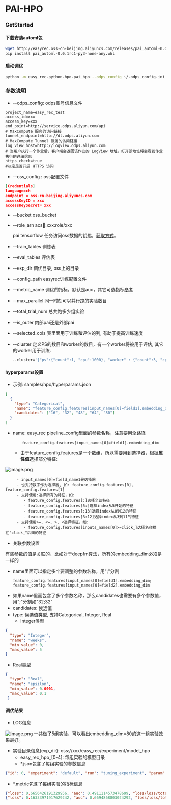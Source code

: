 # PAI-HPO

### GetStarted

#### 下载安装automl包

```bash
wget http://easyrec.oss-cn-beijing.aliyuncs.com/releases/pai_automl-0.0.1rc1-py3-none-any.whl
pip install pai_automl-0.0.1rc1-py3-none-any.whl
```

#### 启动调优

```bash
python -m easy_rec.python.hpo.pai_hpo --odps_config ~/.odps_config.ini --oss_config ~/.ossutilconfig --bucket oss://xxx --role_arn acs:ram::xxx:role/xxx --hyperparams samples/hpo/hyperparams.json  --exp_dir easy_rec_test/experiment/model_hpo  --train_tables train_longonehot_4deepfm_20 --eval_tables test_longonehot_4deepfm_20 --config_path oss://xxx/easy_rec_test/dwd_avazu_hpo.config
```

### 参数说明

- --odps_config: odps账号信息文件

```
project_name=easy_rec_test
access_id=xxx
access_key=xxx
end_point=http://service.odps.aliyun.com/api
# MaxCompute 服务的访问链接
tunnel_endpoint=http://dt.odps.aliyun.com
# MaxCompute Tunnel 服务的访问链接
log_view_host=http://logview.odps.aliyun.com
# 当用户执行一个作业后，客户端会返回该作业的 LogView 地址。打开该地址将会看到作业执行的详细信息
https_check=true
#决定是否开启 HTTPS 访问
```

- --oss_config : oss配置文件

```json
[Credentials]
language=ch
endpoint = oss-cn-beijing.aliyuncs.com
accessKeyID = xxx
accessKeySecret= xxx
```

- --bucket   oss_bucket

- --role_arn   acs:ram::xxx:role/xxx

  pai tensorflow 任务访问oss数据的钥匙，[获取方式](https://help.aliyun.com/document_detail/190477.html?spm=h2-url-1)。

- --train_tables 训练表

- --eval_tables 评估表

- --exp_dir 调优目录, oss上的目录

- --config_path  easyrec训练配置文件

- --metric_name  调优的指标，默认是auc，其它可选指标[参考](../eval.md)

- --max_parallel   同一时刻可以并行跑的实验数目

- --total_trial_num  总共跑多少组实验

- --is_outer 内部pai还是外部pai

- --selected_cols 表里面用于训练和评估的列, 有助于提高训练速度

- --cluster 定义PS的数目和worker的数目，有一个worker将被用于评估, 其它的worker用于训练.

```bash
   --cluster='{"ps":{"count":1, "cpu":1000}, "worker" : {"count":3, "cpu":1000, "gpu":100, "memory":40000}}'
```

#### hyperparams设置

- 示例: samples/hpo/hyperparams.json

```json
[
  {
    "type": "Categorical",
    "name": "feature_config.features[input_names[0]=field1].embedding_dim",
    "candidates": ["16", "32", "48", "64", "80"]
  }
]
```

- name:  easy_rec pipeline_config里面的参数名称，注意要用全路径
  ```
      feature_config.features[input_names[0]=field1].embedding_dim
  ```
  - 由于feature_config.features是一个数组，所以需要用到选择器，根据**属性值**选择部分特征:

![image.png](../../images/automl/pai_field.png)

```
     - input_names[0]=field_name1是选择器
     - 也支持数字作为选择器, 如: feature_config.features[0], feature_config.features[1]
     - 支持使用:选择所有的特征，如:
        - feature_config.features[:]选择全部特征
        - feature_config.features[5:]选择index从5开始的特征
        - feature_config.features[:13]选择index从0到12的特征
        - feature_config.features[3:12]选择index从3到11的特征
     - 支持使用>=, <=, >, <选择特征，如:
        - feature_config.features[inputs_names[0]>=click_]选择名称排在"click_"后面的特征
```

- 关联参数设置

有些参数的值是关联的，比如对于deepfm算法，所有的embedding_dim必须是一样的

- name里面可以指定多个要调整的参数名称，用";"分割
  ```
  feature_config.features[input_names[0]=field1].embedding_dim;
  feature_config.features[input_names[0]=field2].embedding_dim
  ```
- 如果name里面包含了多个参数名称，那么candidates也需要有多个参数值，用";"分割如"32;32"
- candidates: 候选值
- type: 候选值类型, 支持Categorical, Integer, Real
  - Integer类型

```json
{
  "type": "Integer",
  "name": "weeks",
  "min_value": 0,
  "max_value": 5
}
```

- Real类型

```json
{
  "type": "Real",
  "name": "epsilon",
  "min_value": 0.0001,
  "max_value": 0.1
 }
```

#### 调优结果

- LOG信息

![image.png](../../images/automl/pai_log.png)
一共做了5组实验，可以看出embedding_dim=80的这一组实验效果最好。

- 实验目录信息(exp_dir): oss://xxx/easy_rec/experiment/model_hpo
  - easy_rec_hpo\_\[0-4\]: 每组实验的模型目录
  - \*.json包含了每组实验的参数信息

```json
{"id": 0, "experiment": "default", "run": "tuning_experiment", "param": {"feature_config.features[input_names[0]=field1].embedding_dim;feature_config.features[input_names[0]=field20].embedding_dim": "32;32"}, "checkpoint_id": -1, "custom": {}}
```

- \*.metric包含了每组实验的指标信息

```json
{"loss": 0.6656426191329956, "auc": 0.4911114573478699, "loss/loss/total_loss": 0.6656426191329956, "global_step": 0, "loss/loss/cross_entropy_loss": 0.6656426191329956}
{"loss": 0.16333971917629242, "auc": 0.6694868803024292, "loss/loss/total_loss": 0.16333971917629242, "global_step": 1000, "loss/loss/cross_entropy_loss": 0.16333971917629242}
```
